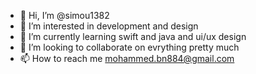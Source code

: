 - 👋 Hi, I’m @simou1382
- 👀 I’m interested in development and design 
- 🌱 I’m currently learning swift and java and ui/ux design
- 💞️ I’m looking to collaborate on evrything pretty much
- 📫 How to reach me mohammed.bn884@gmail.com

<!---
simou1382/simou1382 is a ✨ special ✨ repository because its `README.md` (this file) appears on your GitHub profile.
You can click the Preview link to take a look at your changes.
--->
